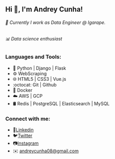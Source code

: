 ## Hi 👋, I'm Andrey Cunha!

###### 📍 Currently I work as Data Engineer @ Igarape.
###### 📊 Data science enthusiast

### Languages and Tools:

- 🐍 Python | Django | Flask
- ⚙️ WebScraping 
- 🌐 HTML5 | CSS3 | Vue.js
- :octocat: Git | Github
- 🐳 Docker
- ☁️ AWS | GCP
- 🛢️ Redis | PostgreSQL | Elasticsearch | MySQL


### Connect with me:

- 👷[Linkedin](https://www.linkedin.com/in/andrey-cunha-50773b18b/)
- 🐦[Twitter](https://twitter.com/_Andreycb)
- 📷[Instagram](https://www.instagram.com/andreycb_/?hl=pt-br)
- ✉️ andreycunha08@gmail.com
